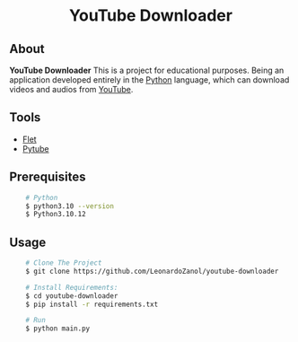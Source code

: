 <h1 align="center">
    <p>YouTube Downloader</p>
</h1>

## About

**YouTube Downloader** This is a project for educational purposes.
Being an application developed entirely in the [Python](https://www.python.org/) language, which can download videos and audios from [YouTube](https://www.youtube.com/).

## Tools

- [Flet](https://flet.dev/)
- [Pytube](https://pytube.io/en/latest/)

## Prerequisites

```bash
    # Python
    $ python3.10 --version
    $ Python3.10.12
````

## Usage

```bash
    # Clone The Project
    $ git clone https://github.com/LeonardoZanol/youtube-downloader

    # Install Requirements:
    $ cd youtube-downloader
    $ pip install -r requirements.txt

    # Run
    $ python main.py
````